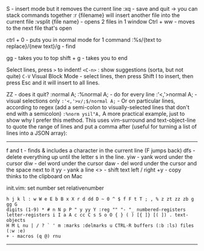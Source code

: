 S - insert mode but it removes the current line
:xq - save and quit -> you can stack commands together
:r {filename} will insert another file into the current file
:vsplit {file name} - opens 2 files in 1 window
Ctrl + ww - moves to the next file that's open

ctrl + 0 - puts you in normal mode for 1 command
:%s/{text to replace}/{new text}/g - find

gg - takes you to top
shift + g - takes you to end

Select lines, press `>` to indent!
`<C-n>` :  show suggestions (sorta, but not quite)
 `C-V` Visual Block Mode - select lines, then press Shift I to insert, then press Esc and it will insert to all lines.

ZZ - does it quit?
:normal A;
:%normal A;    - do for every line
:'<,'>normal A;   - visual selections only
`:'<,'>v/;$/normal A;`   - Or on particular lines, according to regex (add a semi-colon to visually-selected lines that don't end with a semicolon)
`:%norm ysil"A,` A more practical example, just to show why I prefer this method. This uses vim-surround and text-object-line to quote the range of lines and put a comma after (useful for turning a list of lines into a JSON array):


---
f and t - finds & includes a character in the current line (F jumps back)
dfs - delete everything up until the letter s in the line.
yiw - yank word under the cursor
diw - del word under the cursor
daw - del word under the cursor and the space next to it
yy - yank a line
<> - shift text left / right
+y - copy thinks to the clipboard on Mac

init.vim:
set number
set relativenumber

```
h j k l : w W e E b B x X r d dd D ~ 0 ^ $ f F t T ; , % z zt zz zb g gg G  
digits (1-9) * # n N p P " y yy Y :reg "" "- "_ numbered-registers  
letter-registers i I a A c cc C s S o O { } ( ) [{ ]} [( ]) . text-objects  
H M L nu | / ? ` ' m :marks :delmarks u CTRL-R buffers (:b :ls) files (:w :e)
+ - macros (q @) rnu
```
---
[^1]: https://www.youtube.com/watch?v=5JGVtttuDQA&list=PLm323Lc7iSW_wuxqmKx_xxNtJC_hJbQ7R&index=7
[^2]: https://www.youtube.com/watch?v=h4ZQfr-q3EA - Mostly Summarized, but there's still some config stuff i should do
[^3]: [Vim Cheat Sheet](https://vim.rtorr.com)
[^4]: https://vim-adventures.com/ - Finished